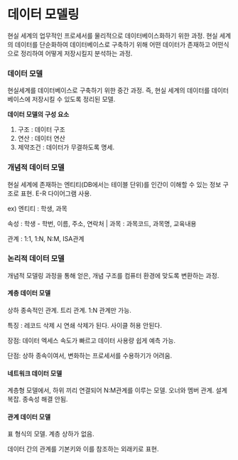 # 데이터 모델링

현실 세계의 업무적인 프로세서를 물리적으로 데이터베이스화하기 위한 과정. 현실 세계의 데이터를 단순화하여 데이터베이스로 구축하기 위해 어떤 데이터가 존재하고 어떤식으로 정리하여 어떻게 저장시킬지 분석하는 과정.

### 데이터 모델

현실세계를 데이터베이스로 구축하기 위한 중간 과정. 즉, 현실 세계의 데이터를 데이터베이스에 저장시킬 수 있도록 정리된 모델.

**데이터 모델의 구성 요소**

1. 구조 : 데이터 구조
2. 연산 : 데이터 연산
3. 제약조건 : 데이터가 무결하도록 명세.

### 개념적 데이터 모델

현실 세계에 존재하는 엔티티(DB에서는 테이블 단위)를 인간이 이해할 수 있는 정보 구조로 표현.
E-R 다이어그램 사용.

ex)
엔티티 : 학생, 과목

속성 : 학생 - 학번, 이름, 주소, 연락처 | 과목 : 과목코드, 과목명, 교육내용

관계 : 1:1, 1:N, N:M, ISA관계

### 논리적 데이터 모델

개념적 모델링 과정을 통해 얻은, 개념 구조를 컴퓨터 환경에 맞도록 변환하는 과정.

#### 계층 데이터 모델

상하 종속적인 관계. 트리 관계. 1:N 관계만 가능.

특징 : 레코드 삭제 시 연쇄 삭제가 된다. 사이클 허용 안된다.

장점: 데이터 엑세스 속도가 빠르고 데이터 사용량 쉽게 예측 가능.

단점: 상하 종속이여서, 변화하는 프로세서를 수용하기가 어려움.

#### 네트워크 데이터 모델

계층형 모델에서, 하위 끼리 연결되어 N:M관계를 이루는 모델. 오너와 멤버 관계. 설계 복잡. 종속성 해결 안됨.

#### 관계 데이터 모델

표 형식의 모델. 계층 상하가 없음.

데이터 간의 관계를 기본키와 이를 참조하는 외래키로 표현.
